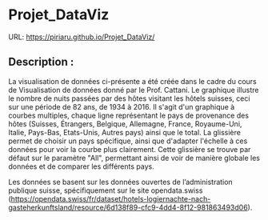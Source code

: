 # Projet_DataViz
URL: https://piriaru.github.io/Projet_DataViz/

## Description :
La visualisation de données ci-présente a été créée dans le cadre du cours de Visualisation de données donné par le Prof. Cattani.
Le graphique illustre le nombre de nuits passées par des hôtes visitant les hôtels suisses, ceci sur une période de 82 ans, de 1934 à 2016. Il s'agit d'un graphique à courbes multiples, chaque ligne représentant le pays de provenance des hôtes (Suisses, Étrangers, Belgique, Allemagne, France, Royaume-Uni, Italie, Pays-Bas, Etats-Unis, Autres pays) ainsi que le total.
La glissière permet de choisir un pays spécifique, ainsi que d'adapter l'échelle à ces données pour voir la courbe plus clairement. Cette glissière se trouve par défaut sur le paramètre "All", permettant ainsi de voir de manière globale les données et de comparer les différents pays.

Les données se basent sur les données ouvertes de l’administration publique suisse, spécifiquement sur le site opendata.swiss (https://opendata.swiss/fr/dataset/hotels-logiernachte-nach-gasteherkunftsland/resource/6d138f89-cfc9-4dd4-8f12-981863493d06).

